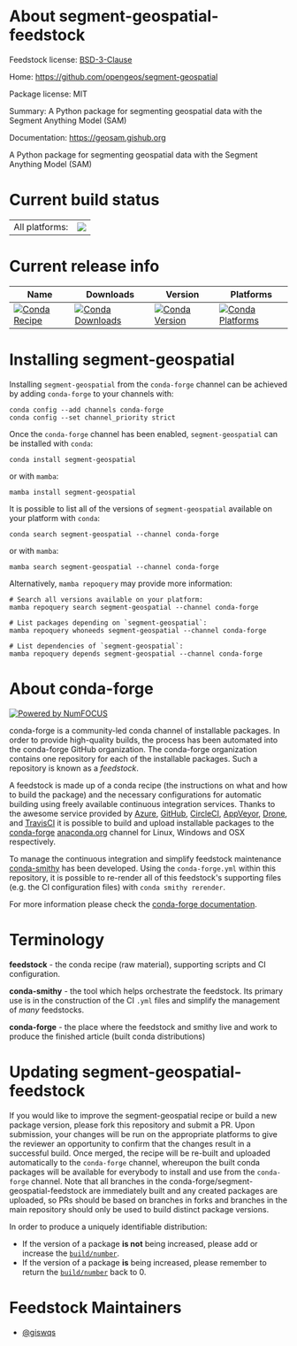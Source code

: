 About segment-geospatial-feedstock
==================================

Feedstock license: [BSD-3-Clause](https://github.com/conda-forge/segment-geospatial-feedstock/blob/main/LICENSE.txt)

Home: https://github.com/opengeos/segment-geospatial

Package license: MIT

Summary: A Python package for segmenting geospatial data with the Segment Anything Model (SAM)

Documentation: https://geosam.gishub.org

A Python package for segmenting geospatial data with the Segment Anything Model (SAM)

Current build status
====================


<table><tr><td>All platforms:</td>
    <td>
      <a href="https://dev.azure.com/conda-forge/feedstock-builds/_build/latest?definitionId=19269&branchName=main">
        <img src="https://dev.azure.com/conda-forge/feedstock-builds/_apis/build/status/segment-geospatial-feedstock?branchName=main">
      </a>
    </td>
  </tr>
</table>

Current release info
====================

| Name | Downloads | Version | Platforms |
| --- | --- | --- | --- |
| [![Conda Recipe](https://img.shields.io/badge/recipe-segment--geospatial-green.svg)](https://anaconda.org/conda-forge/segment-geospatial) | [![Conda Downloads](https://img.shields.io/conda/dn/conda-forge/segment-geospatial.svg)](https://anaconda.org/conda-forge/segment-geospatial) | [![Conda Version](https://img.shields.io/conda/vn/conda-forge/segment-geospatial.svg)](https://anaconda.org/conda-forge/segment-geospatial) | [![Conda Platforms](https://img.shields.io/conda/pn/conda-forge/segment-geospatial.svg)](https://anaconda.org/conda-forge/segment-geospatial) |

Installing segment-geospatial
=============================

Installing `segment-geospatial` from the `conda-forge` channel can be achieved by adding `conda-forge` to your channels with:

```
conda config --add channels conda-forge
conda config --set channel_priority strict
```

Once the `conda-forge` channel has been enabled, `segment-geospatial` can be installed with `conda`:

```
conda install segment-geospatial
```

or with `mamba`:

```
mamba install segment-geospatial
```

It is possible to list all of the versions of `segment-geospatial` available on your platform with `conda`:

```
conda search segment-geospatial --channel conda-forge
```

or with `mamba`:

```
mamba search segment-geospatial --channel conda-forge
```

Alternatively, `mamba repoquery` may provide more information:

```
# Search all versions available on your platform:
mamba repoquery search segment-geospatial --channel conda-forge

# List packages depending on `segment-geospatial`:
mamba repoquery whoneeds segment-geospatial --channel conda-forge

# List dependencies of `segment-geospatial`:
mamba repoquery depends segment-geospatial --channel conda-forge
```


About conda-forge
=================

[![Powered by
NumFOCUS](https://img.shields.io/badge/powered%20by-NumFOCUS-orange.svg?style=flat&colorA=E1523D&colorB=007D8A)](https://numfocus.org)

conda-forge is a community-led conda channel of installable packages.
In order to provide high-quality builds, the process has been automated into the
conda-forge GitHub organization. The conda-forge organization contains one repository
for each of the installable packages. Such a repository is known as a *feedstock*.

A feedstock is made up of a conda recipe (the instructions on what and how to build
the package) and the necessary configurations for automatic building using freely
available continuous integration services. Thanks to the awesome service provided by
[Azure](https://azure.microsoft.com/en-us/services/devops/), [GitHub](https://github.com/),
[CircleCI](https://circleci.com/), [AppVeyor](https://www.appveyor.com/),
[Drone](https://cloud.drone.io/welcome), and [TravisCI](https://travis-ci.com/)
it is possible to build and upload installable packages to the
[conda-forge](https://anaconda.org/conda-forge) [anaconda.org](https://anaconda.org/)
channel for Linux, Windows and OSX respectively.

To manage the continuous integration and simplify feedstock maintenance
[conda-smithy](https://github.com/conda-forge/conda-smithy) has been developed.
Using the ``conda-forge.yml`` within this repository, it is possible to re-render all of
this feedstock's supporting files (e.g. the CI configuration files) with ``conda smithy rerender``.

For more information please check the [conda-forge documentation](https://conda-forge.org/docs/).

Terminology
===========

**feedstock** - the conda recipe (raw material), supporting scripts and CI configuration.

**conda-smithy** - the tool which helps orchestrate the feedstock.
                   Its primary use is in the construction of the CI ``.yml`` files
                   and simplify the management of *many* feedstocks.

**conda-forge** - the place where the feedstock and smithy live and work to
                  produce the finished article (built conda distributions)


Updating segment-geospatial-feedstock
=====================================

If you would like to improve the segment-geospatial recipe or build a new
package version, please fork this repository and submit a PR. Upon submission,
your changes will be run on the appropriate platforms to give the reviewer an
opportunity to confirm that the changes result in a successful build. Once
merged, the recipe will be re-built and uploaded automatically to the
`conda-forge` channel, whereupon the built conda packages will be available for
everybody to install and use from the `conda-forge` channel.
Note that all branches in the conda-forge/segment-geospatial-feedstock are
immediately built and any created packages are uploaded, so PRs should be based
on branches in forks and branches in the main repository should only be used to
build distinct package versions.

In order to produce a uniquely identifiable distribution:
 * If the version of a package **is not** being increased, please add or increase
   the [``build/number``](https://docs.conda.io/projects/conda-build/en/latest/resources/define-metadata.html#build-number-and-string).
 * If the version of a package **is** being increased, please remember to return
   the [``build/number``](https://docs.conda.io/projects/conda-build/en/latest/resources/define-metadata.html#build-number-and-string)
   back to 0.

Feedstock Maintainers
=====================

* [@giswqs](https://github.com/giswqs/)

